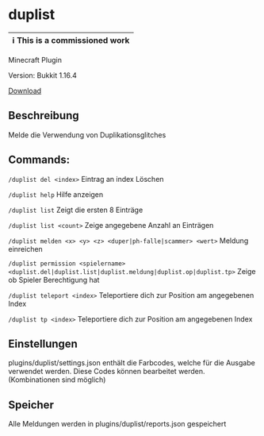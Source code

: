 # duplist

| :information_source: This is a commissioned work |
|--------------------------------------------------|

Minecraft Plugin

Version: Bukkit 1.16.4

[Download](https://github.com/Frank-Mayer/duplist/releases/latest)

## Beschreibung

Melde die Verwendung von Duplikationsglitches

## Commands:

`/duplist del <index>` Eintrag an index Löschen

`/duplist help` Hilfe anzeigen

`/duplist list` Zeigt die ersten 8 Einträge

`/duplist list <count>` Zeige angegebene Anzahl an Einträgen

`/duplist melden <x> <y> <z> <duper|ph-falle|scammer> <wert>` Meldung einreichen

`/duplist permission <spielername> <duplist.del|duplist.list|duplist.meldung|duplist.op|duplist.tp>` Zeige ob Spieler Berechtigung hat

`/duplist teleport <index>` Teleportiere dich zur Position am angegebenen Index

`/duplist tp <index>` Teleportiere dich zur Position am angegebenen Index

## Einstellungen

plugins/duplist/settings.json enthält die Farbcodes, welche für die Ausgabe verwendet werden. Diese Codes können bearbeitet werden. (Kombinationen sind möglich)

## Speicher

Alle Meldungen werden in plugins/duplist/reports.json gespeichert
